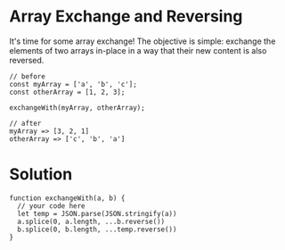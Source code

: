 # Array Exchange and Reversing

It's time for some array exchange! The objective is simple: exchange the elements of two arrays in-place in a way that their new content is also reversed.

```
// before
const myArray = ['a', 'b', 'c'];
const otherArray = [1, 2, 3];

exchangeWith(myArray, otherArray);

// after
myArray => [3, 2, 1]
otherArray => ['c', 'b', 'a']
```

# Solution 

```
function exchangeWith(a, b) {
  // your code here
  let temp = JSON.parse(JSON.stringify(a))
  a.splice(0, a.length, ...b.reverse())
  b.splice(0, b.length, ...temp.reverse())
}
```
